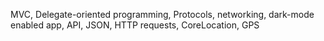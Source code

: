 MVC, Delegate-oriented programming, Protocols, networking, dark-mode enabled app, API, JSON, HTTP requests, CoreLocation, GPS
